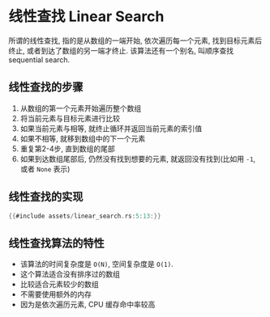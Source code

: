 # 线性查找 Linear Search

所谓的线性查找, 指的是从数组的一端开始, 依次遍历每一个元素, 找到目标元素后终止, 或者到达了数组的另一端才终止.
该算法还有一个别名, 叫顺序查找 sequential search.

## 线性查找的步骤

1. 从数组的第一个元素开始遍历整个数组
2. 将当前元素与目标元素进行比较
3. 如果当前元素与相等, 就终止循环并返回当前元素的索引值
4. 如果不相等, 就移到数组中的下一个元素
5. 重复第2-4步, 直到数组的尾部
6. 如果到达数组尾部后, 仍然没有找到想要的元素, 就返回没有找到(比如用 `-1`, 或者 `None` 表示)

## 线性查找的实现

```rust
{{#include assets/linear_search.rs:5:13:}}
```

## 线性查找算法的特性

- 该算法的时间复杂度是 `O(N)`, 空间复杂度是 `O(1)`.
- 这个算法适合没有排序过的数组
- 比较适合元素较少的数组
- 不需要使用额外的内存
- 因为是依次遍历元素, CPU 缓存命中率较高
